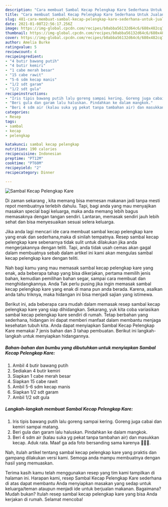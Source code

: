 ```yaml
---
description: "Cara membuat Sambal Kecap Pelengkap Kare Sederhana Untuk Jualan"
title: "Cara membuat Sambal Kecap Pelengkap Kare Sederhana Untuk Jualan"
slug: 481-cara-membuat-sambal-kecap-pelengkap-kare-sederhana-untuk-jualan
date: 2021-01-08T22:56:17.256Z
image: https://img-global.cpcdn.com/recipes/b0abba56132d64c6/680x482cq70/sambal-kecap-pelengkap-kare-foto-resep-utama.jpg
thumbnail: https://img-global.cpcdn.com/recipes/b0abba56132d64c6/680x482cq70/sambal-kecap-pelengkap-kare-foto-resep-utama.jpg
cover: https://img-global.cpcdn.com/recipes/b0abba56132d64c6/680x482cq70/sambal-kecap-pelengkap-kare-foto-resep-utama.jpg
author: Amelia Burke
ratingvalue: 5
reviewcount: 4
recipeingredient:
- "4 butir bawang putih"
- "4 butir kemiri"
- "1 cabe merah besar"
- "15 cabe rawit"
- "5-6 sdm kecap manis"
- "1/2 sdt garam"
- "1/2 sdt gula"
recipeinstructions:
- "Iris tipis bawang putih lalu goreng sampai kering. Goreng juga cabai dan kemiri sampai matang."
- "Beri gula dan garam lalu haluskan. Pindahkan ke dalam mangkok."
- "Beri 4 sdm air (kalau suka yg pekat tanpa tambahan air) dan masukkan kecap. Aduk rata. Maaf ga ada foto bersanding sama karenya 🤭🤭🤭."
categories:
- Resep
tags:
- sambal
- kecap
- pelengkap

katakunci: sambal kecap pelengkap 
nutrition: 190 calories
recipecuisine: Indonesian
preptime: "PT12M"
cooktime: "PT60M"
recipeyield: "2"
recipecategory: Dinner

---
```



![Sambal Kecap Pelengkap Kare](https://img-global.cpcdn.com/recipes/b0abba56132d64c6/680x482cq70/sambal-kecap-pelengkap-kare-foto-resep-utama.jpg)

Di zaman  sekarang , kita memang bisa memesan makanan jadi tanpa mesti repot membuatnya terlebih dahulu. Tapi, bagi anda yang mau menyajikan masakan special bagi keluarga, maka anda memang lebih bagus memasaknya dengan tangan sendiri. Lantaran, memasak sendiri jauh lebih sehat dan bisa menyesuaikan sesuai selera keluarga.

Jika anda lagi mencari ide cara membuat sambal kecap pelengkap kare yang enak dan sederhana,maka di sinilah tempatnya. Resep sambal kecap pelengkap kare  sebenarnya tidak sulit untuk dilakukan jika anda mengerjakannya dengan teliti. Tapi, anda tidak usah cemas akan gagal dalam membuatnya 
sebab dalam artikel ini kami akan mengulas sambal kecap pelengkap kare dengan teliti.  



Nah bagi kamu yang mau memasak sambal kecap pelengkap kare yang enak, ada beberapa tahap yang bisa dikerjakan, pertama memilih jenis bahan, kemudian pemilihan bahan segar, sampai cara membuat dan menghidangkannya. Anda Tak perlu pusing jika ingin memasak sambal kecap pelengkap kare yang enak di mana pun anda berada. Karena, asalkan anda  tahu triknya, maka hidangan ini bisa menjadi sajian yang istimewa.

Berikut ini, ada beberapa cara mudah dalam memasak resep sambal kecap pelengkap kare yang siap dihidangkan. Sekarang, yuk kita coba variasikan sambal kecap pelengkap kare sendiri di rumah. Tetap berbahan yang sederhana, hidangan ini dapat memberi manfaat dalam membantu menjaga kesehatan tubuh kita. Anda dapat menyiapkan Sambal Kecap Pelengkap Kare memakai 7 jenis bahan dan 3 tahap pembuatan. Berikut ini langkah-langkah untuk menyiapkan hidangannya.

<!--inarticleads1-->

##### Bahan-bahan dan bumbu yang dibutuhkan untuk menyiapkan Sambal Kecap Pelengkap Kare:

1. Ambil 4 butir bawang putih
1. Sediakan 4 butir kemiri
1. Siapkan 1 cabe merah besar
1. Siapkan 15 cabe rawit
1. Ambil 5-6 sdm kecap manis
1. Siapkan 1/2 sdt garam
1. Ambil 1/2 sdt gula




<!--inarticleads2-->

##### Langkah-langkah membuat Sambal Kecap Pelengkap Kare:

1. Iris tipis bawang putih lalu goreng sampai kering. Goreng juga cabai dan kemiri sampai matang.
1. Beri gula dan garam lalu haluskan. Pindahkan ke dalam mangkok.
1. Beri 4 sdm air (kalau suka yg pekat tanpa tambahan air) dan masukkan kecap. Aduk rata. Maaf ga ada foto bersanding sama karenya 🤭🤭🤭.




Nah, itulah artikel tentang  sambal kecap pelengkap kare  yang praktis dan gampang dilakukan versi kami. Semoga anda mampu membuatnya dengan hasil yang memuaskan. 

Terima kasih kamu telah menggunakan resep yang tim kami tampilkan di halaman ini. Harapan kami, resep  Sambal Kecap Pelengkap Kare sederhana di atas dapat membantu Anda menyiapkan masakan yang sedap untuk keluarga/teman ataupun menjadi ide untuk berjualan makanan. Bagaimana? Mudah bukan? Itulah resep sambal kecap pelengkap kare yang bisa Anda kerjakan di rumah. Selamat mencoba!

